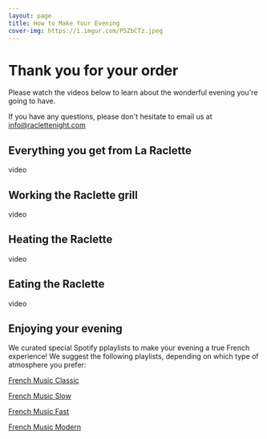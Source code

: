 ```yaml
---
layout: page
title: How to Make Your Evening
cover-img: https://i.imgur.com/P5ZbCTz.jpeg
---
```


# Thank you for your order

Please watch the videos below to learn about the wonderful evening you're going to have.

If you have any questions, please don't hesitate to email us at [info@raclettenight.com](mailto:info@raclettenight.com)

## Everything you get from La Raclette

video

## Working the Raclette grill

video

## Heating the Raclette 

video

## Eating the Raclette

video

## Enjoying your evening

We curated special Spotify pplaylists to make your evening a true French experience! We suggest the following playlists, depending on which type of atmosphere you prefer:

[French Music Classic](https://open.spotify.com/playlist/6VCIlcJZjiB5qbfjMKtnOo?si=25nA4nXdQoyzy9WMzX87mQ) 

[French Music Slow](https://open.spotify.com/playlist/0WhCL8AuOhZEOjC4n6HA9u?si=6EZ0H6VmRvm70hi6QyGCGA)

[French Music Fast](https://open.spotify.com/playlist/4A7VsyeG4M19dp27hYdlyR?si=UOayow7BTXG3YIEbMMyuPw)

[French Music Modern ](https://open.spotify.com/playlist/4gg500JSWKORCF88BJiDck?si=zrFJL7vYQOyUIOccM9FM3w)
